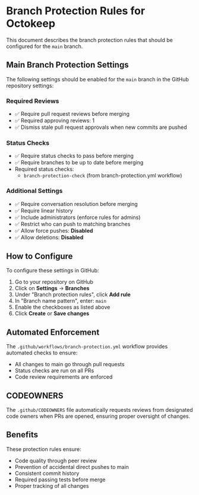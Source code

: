 # Branch Protection Rules for Octokeep

This document describes the branch protection rules that should be configured for the `main` branch.

## Main Branch Protection Settings

The following settings should be enabled for the `main` branch in the GitHub repository settings:

### Required Reviews
- ✅ Require pull request reviews before merging
- ✅ Required approving reviews: 1
- ✅ Dismiss stale pull request approvals when new commits are pushed

### Status Checks
- ✅ Require status checks to pass before merging
- ✅ Require branches to be up to date before merging
- Required status checks:
  - `branch-protection-check` (from branch-protection.yml workflow)

### Additional Settings
- ✅ Require conversation resolution before merging
- ✅ Require linear history
- ✅ Include administrators (enforce rules for admins)
- ✅ Restrict who can push to matching branches
- ✅ Allow force pushes: **Disabled**
- ✅ Allow deletions: **Disabled**

## How to Configure

To configure these settings in GitHub:

1. Go to your repository on GitHub
2. Click on **Settings** → **Branches**
3. Under "Branch protection rules", click **Add rule**
4. In "Branch name pattern", enter: `main`
5. Enable the checkboxes as listed above
6. Click **Create** or **Save changes**

## Automated Enforcement

The `.github/workflows/branch-protection.yml` workflow provides automated checks to ensure:
- All changes to main go through pull requests
- Status checks are run on all PRs
- Code review requirements are enforced

## CODEOWNERS

The `.github/CODEOWNERS` file automatically requests reviews from designated code owners when PRs are opened, ensuring proper oversight of changes.

## Benefits

These protection rules ensure:
- Code quality through peer review
- Prevention of accidental direct pushes to main
- Consistent commit history
- Required passing tests before merge
- Proper tracking of all changes
